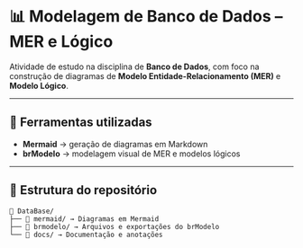 # 📊 Modelagem de Banco de Dados – MER e Lógico

Atividade de estudo na disciplina de **Banco de Dados**, com foco na construção de diagramas de **Modelo Entidade-Relacionamento (MER)** e **Modelo Lógico**.

---

## 🔧 Ferramentas utilizadas

- **Mermaid** → geração de diagramas em Markdown  
- **brModelo** → modelagem visual de MER e modelos lógicos  

---

## 📂 Estrutura do repositório
```plaintext
📁 DataBase/
├── 📁 mermaid/ → Diagramas em Mermaid
├── 📁 brmodelo/ → Arquivos e exportações do brModelo
└── 📁 docs/ → Documentação e anotações
